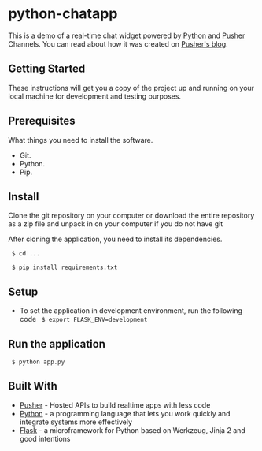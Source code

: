 # python-chatapp
This is a demo of a real-time chat widget powered by [Python](https://www.python.org/) and [Pusher](https://pusher.com/) Channels. You can read about how it was created on [Pusher's blog](https://pusher.com/tutorials/chat-widget-python).

## Getting Started

These instructions will get you a copy of the project up and running on your local machine for development and testing purposes.

## Prerequisites

What things you need to install the software.

* Git.
* Python.
* Pip.

## Install

Clone the git repository on your computer or download the entire repository as a zip file and unpack in on your computer if you do not have git

After cloning the application, you need to install its dependencies.

``` $ cd ...```

``` $ pip install requirements.txt```

## Setup

* To set the application in development environment, run the following code
``` $ export FLASK_ENV=development```

## Run the application
 
``` $ python app.py```

## Built With

* [Pusher](https://pusher.com/) - Hosted APIs to build realtime apps with less code
* [Python](https://www.python.org/) - a programming language that lets you work quickly and integrate systems more effectively
* [Flask](http://flask.pocoo.org/) - a microframework for Python based on Werkzeug, Jinja 2 and good intentions

